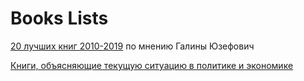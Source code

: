 # Books Lists

[20 лучших книг 2010-2019](https://meduza.io/slides/20-luchshih-russkih-i-inostrannyh-knig-za-desyatiletie-s-2010-go-po-2020-y-vybor-galiny-yuzefovich) по мнению Галины Юзефович

[Книги, объясняющие текущую ситуацию в политике и экономике](https://meduza.io/feature/2020/01/04/za-desyat-let-v-mire-proizoshlo-mnogo-strannogo-krym-brekzit-tramp-rasskazyvaem-o-knigah-avtory-kotoryh-pytayutsya-ob-yasnit-eto-nauchno)

